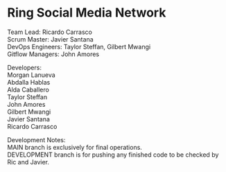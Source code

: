 # Ring Social Media Network

Team Lead: Ricardo Carrasco<br />
Scrum Master: Javier Santana<br />
DevOps Engineers: Taylor Steffan, Gilbert Mwangi<br />
Gitflow Managers: John Amores<br />

Developers:<br />
Morgan Lanueva<br />
Abdalla Hablas<br />
Alda Caballero<br />
Taylor Steffan<br />
John Amores<br />
Gilbert Mwangi<br />
Javier Santana<br />
Ricardo Carrasco<br />

Development Notes:<br />
MAIN branch is exclusively for final operations.<br />
DEVELOPMENT branch is for pushing any finished code to be checked by Ric and Javier.<br />
